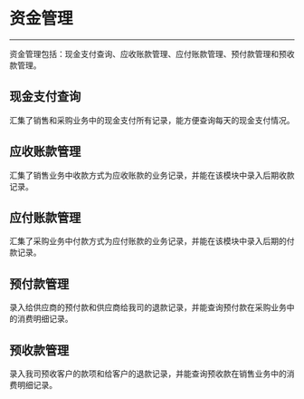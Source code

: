 # 资金管理

---

资金管理包括：现金支付查询、应收账款管理、应付账款管理、预付款管理和预收款管理。

## 现金支付查询

汇集了销售和采购业务中的现金支付所有记录，能方便查询每天的现金支付情况。

## 应收账款管理

汇集了销售业务中收款方式为应收账款的业务记录，并能在该模块中录入后期收款记录。

## 应付账款管理

汇集了采购业务中付款方式为应付账款的业务记录，并能在该模块中录入后期的付款记录。

## 预付款管理

录入给供应商的预付款和供应商给我司的退款记录，并能查询预付款在采购业务中的消费明细记录。

## 预收款管理

录入我司预收客户的款项和给客户的退款记录，并能查询预收款在销售业务中的消费明细记录。